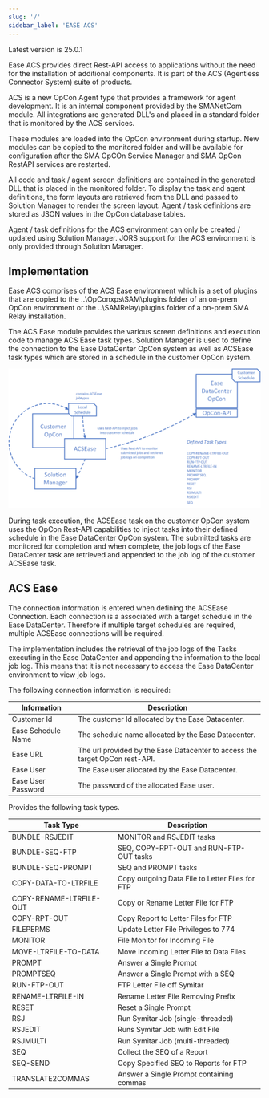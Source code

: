 ```yaml
---
slug: '/'
sidebar_label: 'EASE ACS'
---
```


Latest version is 25.0.1

Ease ACS provides direct Rest-API access to applications without the need for the installation of additional components.
It is part of the ACS (Agentless Connector System) suite of products. 

ACS is a new OpCon Agent type that provides a framework for agent development. It is an internal component provided by the SMANetCom module. 
All integrations are generated DLL's and placed in a standard folder that is monitored by the ACS services.

These modules are loaded into the OpCon environment during startup. New modules can be copied to the monitored folder and will be available for 
configuration after the SMA OpCOn Service Manager and SMA OpCon RestAPI services are restarted.

All code and task / agent screen definitions are contained in the generated DLL that is placed in the monitored folder. To display the task and 
agent definitions, the form layouts are retrieved from the DLL and passed to Solution Manager to render the screen layout. Agent / task definitions are 
stored as JSON values in the OpCon database tables.

Agent / task definitions for the ACS environment can only be created / updated using Solution Manager.
JORS support for the ACS environment is only provided through Solution Manager.

## Implementation

Ease ACS comprises of the ACS Ease environment which is a set of plugins that are copied to the ..\OpConxps\SAM\plugins folder of an on-prem
OpCon environment or the ..\SAMRelay\plugins folder of a on-prem SMA Relay installation.

The ACS Ease module provides the various screen definitions and execution code to manage ACS Ease task types. Solution Manager is used to define the
connection to the Ease DataCenter OpCon system as well as ACSEase task types which are stored in a schedule in the customer OpCon system.

![Overview](../static/img/Overview.png)

During task execution, the ACSEase task on the customer OpCon system uses the OpCon Rest-API capabilities to inject tasks into their defined schedule in the Ease DataCenter OpCon system. The submitted tasks are monitored for completion and when complete, the job logs of the Ease DataCenter task are retrieved and appended to the job log of the customer ACSEase task.

## ACS Ease

The connection information is entered when defining the ACSEase Connection. Each connection is a associated with a target schedule in the Ease DataCenter. Therefore if multiple target schedules are required, multiple ACSEase connections will be required.

The implementation includes the retrieval of the job logs of the Tasks executing in the Ease DataCenter and appending the information to the local job log. This means that it is not necessary to access the Ease DataCenter environment to view job logs.

The following connection information is required:

Information           | Description
----------------------|------------------------------------------------
Customer Id           | The customer Id allocated by the Ease Datacenter.
Ease Schedule Name    | The schedule name allocated by the Ease Datacenter.
Ease URL              | The url provided by the Ease Datacenter to access the target OpCon rest-API.
Ease User             | The Ease user allocated by the Ease Datacenter.
Ease User Password    | The password of the allocated Ease user. 

Provides the following task types.

Task Type                | Description
-------------------------|-------------------------------------
BUNDLE-RSJEDIT           | MONITOR and RSJEDIT tasks
BUNDLE-SEQ-FTP           | SEQ, COPY-RPT-OUT and RUN-FTP-OUT tasks
BUNDLE-SEQ-PROMPT        | SEQ and PROMPT tasks
COPY-DATA-TO-LTRFILE     | Copy outgoing Data File to Letter Files for FTP
COPY-RENAME-LTRFILE-OUT  | Copy or Rename Letter File for FTP
COPY-RPT-OUT             | Copy Report to Letter Files for FTP
FILEPERMS                | Update Letter File Privileges to 774
MONITOR                  | File Monitor for Incoming File       
MOVE-LTRFILE-TO-DATA     | Move incoming Letter File to Data Files
PROMPT                   | Answer a Single Prompt               
PROMPTSEQ                | Answer a Single Prompt with a SEQ    
RUN-FTP-OUT              | FTP Letter File off Symitar      
RENAME-LTRFILE-IN        | Rename Letter File Removing Prefix   
RESET                    | Reset a Single Prompt                
RSJ                      | Run Symitar Job (single-threaded)    
RSJEDIT                  | Runs Symitar Job with Edit File      
RSJMULTI                 | Run Symitar Job (multi-threaded)     
SEQ                      | Collect the SEQ of a Report  
SEQ-SEND                 | Copy Specified SEQ to Reports for FTP
TRANSLATE2COMMAS         | Answer a Single Prompt containing commas


